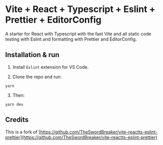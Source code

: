 # Vite + React + Typescript + Eslint + Prettier + EditorConfig

A starter for React with Typescript with the fast Vite and all static code testing with Eslint and formatting with Prettier and EditorConfig.

## Installation & run

1. Install `Eslint` extension for VS Code.

2. Clone the repo and run:

```
yarn
```

3. Then:

```
yarn dev
```

## Credits

This is a fork of [https://github.com/TheSwordBreaker/vite-reactts-eslint-prettier](https://github.com/TheSwordBreaker/vite-reactts-eslint-prettier)
